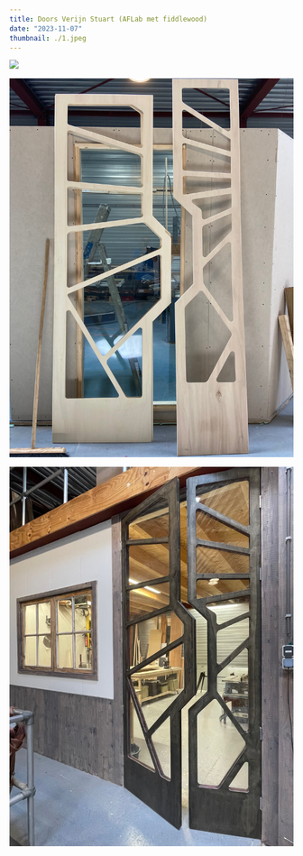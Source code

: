 ```yaml
---
title: Doors Verijn Stuart (AFLab met fiddlewood)
date: "2023-11-07"
thumbnail: ./1.jpeg
---
```


![](2.jpeg)

![](3.jpeg)

![](4.jpeg)
